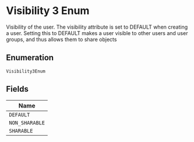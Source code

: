 
# Visibility 3 Enum

Visibility of the user. The visibility attribute is set to DEFAULT when creating a user. Setting this to DEFAULT makes a user visible to other users and user groups, and thus allows them to share objects

## Enumeration

`Visibility3Enum`

## Fields

| Name |
|  --- |
| `DEFAULT` |
| `NON_SHARABLE` |
| `SHARABLE` |

